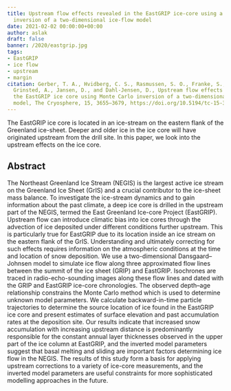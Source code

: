 ```yaml
---
title: Upstream flow effects revealed in the EastGRIP ice-core using a Monte Carlo
  inversion of a two-dimensional ice-flow model
date: 2021-02-02 00:00:00+00:00
author: aslak
draft: false
banner: /2020/eastgrip.jpg
tags:
- EastGRIP
- ice flow
- upstream
- margin
citation: Gerber, T. A., Hvidberg, C. S., Rasmussen, S. O., Franke, S., Sinnl, G.,
  Grinsted, A., Jansen, D., and Dahl-Jensen, D., Upstream flow effects revealed in
  the EastGRIP ice core using Monte Carlo inversion of a two-dimensional ice-flow
  model, The Cryosphere, 15, 3655–3679, https://doi.org/10.5194/tc-15-3655-2021, 2021.
---
```


The EastGRIP ice core is located in an ice-stream on the eastern flank of the Greenland ice-sheet. Deeper and older ice in the ice core will have originated upstream from the drill site. In this paper, we look into the upstream effects on the ice core.   

<!--more-->

## Abstract
The Northeast Greenland Ice Stream (NEGIS) is the largest active ice stream on the Greenland Ice Sheet (GrIS) and a crucial contributor to the ice-sheet mass balance. To investigate the ice-stream dynamics and to gain information about the past climate, a deep ice core is drilled in the upstream part of the NEGIS, termed the East Greenland Ice-core Project (EastGRIP). Upstream flow can introduce climatic bias into ice cores through the advection of ice deposited under different conditions further upstream. This is particularly true for EastGRIP due to its location inside an ice stream on the eastern flank of the GrIS. Understanding and ultimately correcting for such effects requires information on the atmospheric conditions at the time and location of snow deposition. We use a two-dimensional Dansgaard–Johnsen model to simulate ice flow along three approximated flow lines between the summit of the ice sheet (GRIP) and EastGRIP. Isochrones are traced in radio-echo-sounding images along these flow lines and dated with the GRIP and EastGRIP ice-core chronologies. The observed depth–age relationship constrains the Monte Carlo method which is used to determine unknown model parameters. We calculate backward-in-time particle trajectories to determine the source location of ice found in the EastGRIP ice core and present estimates of surface elevation and past accumulation rates at the deposition site. Our results indicate that increased snow accumulation with increasing upstream distance is predominantly responsible for the constant annual layer thicknesses observed in the upper part of the ice column at EastGRIP, and the inverted model parameters suggest that basal melting and sliding are important factors determining ice flow in the NEGIS. The results of this study form a basis for applying upstream corrections to a variety of ice-core measurements, and the inverted model parameters are useful constraints for more sophisticated modelling approaches in the future.